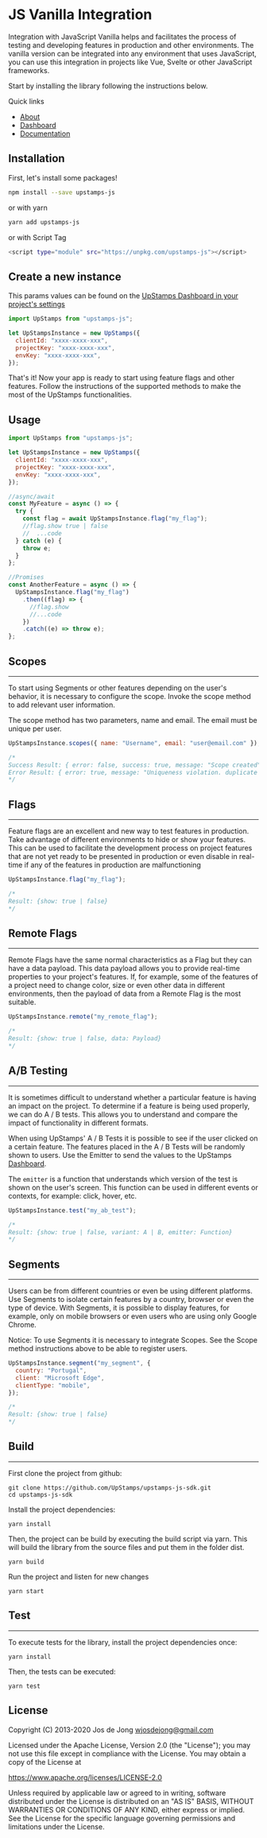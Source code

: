 # JS Vanilla Integration

Integration with JavaScript Vanilla helps and facilitates the process of testing and developing features in production and other environments. The vanilla version can be integrated into any environment that uses JavaScript, you can use this integration in projects like Vue, Svelte or other JavaScript frameworks.

Start by installing the library following the instructions below.

Quick links

- [About](https://upstamps.com/)
- [Dashboard](https://app.upstamps.com/)
- [Documentation](https://docs.upstamps.com/)

## Installation

First, let's install some packages!

```bash
npm install --save upstamps-js
```

or with yarn

```bash
yarn add upstamps-js
```

or with Script Tag

```bash
<script type="module" src="https://unpkg.com/upstamps-js"></script>
```

## Create a new instance

This params values can be found on the [UpStamps Dashboard in your project's settings](https://app.upstamps.com)

```js
import UpStamps from "upstamps-js";

let UpStampsInstance = new UpStamps({
  clientId: "xxxx-xxxx-xxx",
  projectKey: "xxxx-xxxx-xxx",
  envKey: "xxxx-xxxx-xxx",
});
```

That's it! Now your app is ready to start using feature flags and other features. Follow the instructions of the supported methods to make the most of the UpStamps functionalities.

## Usage

```js
import UpStamps from "upstamps-js";

let UpStampsInstance = new UpStamps({
  clientId: "xxxx-xxxx-xxx",
  projectKey: "xxxx-xxxx-xxx",
  envKey: "xxxx-xxxx-xxx",
});

//async/await
const MyFeature = async () => {
  try {
    const flag = await UpStampsInstance.flag("my_flag");
    //flag.show true | false
    //  ...code
  } catch (e) {
    throw e;
  }
};

//Promises
const AnotherFeature = async () => {
  UpStampsInstance.flag("my_flag")
    .then((flag) => {
      //flag.show
      //...code
    })
    .catch((e) => throw e);
};
```

## Scopes

---

To start using Segments or other features depending on the user's behavior, it is necessary to configure the scope. Invoke the scope method to add relevant user information.

The scope method has two parameters, name and email. The email must be unique per user.

```js
UpStampsInstance.scopes({ name: "Username", email: "user@email.com" });

/*
Success Result: { error: false, success: true, message: "Scope created", }
Error Result: { error: true, message: "Uniqueness violation. duplicate email value violates unique constraint" }
*/
```

## Flags

---

Feature flags are an excellent and new way to test features in production. Take advantage of different environments to hide or show your features. This can be used to facilitate the development process on project features that are not yet ready to be presented in production or even disable in real-time if any of the features in production are malfunctioning

```js
UpStampsInstance.flag("my_flag");

/*
Result: {show: true | false}
*/
```

## Remote Flags

---

Remote Flags have the same normal characteristics as a Flag but they can have a data payload. This data payload allows you to provide real-time properties to your project's features. If, for example, some of the features of a project need to change color, size or even other data in different environments, then the payload of data from a Remote Flag is the most suitable.

```js
UpStampsInstance.remote("my_remote_flag");

/*
Result: {show: true | false, data: Payload}
*/
```

## A/B Testing

---

It is sometimes difficult to understand whether a particular feature is having an impact on the project. To determine if a feature is being used properly, we can do A / B tests. This allows you to understand and compare the impact of functionality in different formats.

When using UpStamps' A / B Tests it is possible to see if the user clicked on a certain feature. The features placed in the A / B Tests will be randomly shown to users. Use the Emitter to send the values to the UpStamps [Dashboard](https://app.upstamps.com).

The `emitter` is a function that understands which version of the test is shown on the user's screen. This function can be used in different events or contexts, for example: click, hover, etc.

```js
UpStampsInstance.test("my_ab_test");

/*
Result: {show: true | false, variant: A | B, emitter: Function}
*/
```

## Segments

---

Users can be from different countries or even be using different platforms. Use Segments to isolate certain features by a country, browser or even the type of device. With Segments, it is possible to display features, for example, only on mobile browsers or even users who are using only Google Chrome.

Notice: To use Segments it is necessary to integrate Scopes. See the Scope method instructions above to be able to register users.

```js
UpStampsInstance.segment("my_segment", {
  country: "Portugal",
  client: "Microsoft Edge",
  clientType: "mobile",
});

/*
Result: {show: true | false}
*/
```

## Build

---

First clone the project from github:

    git clone https://github.com/UpStamps/upstamps-js-sdk.git
    cd upstamps-js-sdk

Install the project dependencies:

    yarn install

Then, the project can be build by executing the build script via yarn. This will build the library from the source files and put them in the folder dist.

    yarn build

Run the project and listen for new changes

    yarn start

## Test

---

To execute tests for the library, install the project dependencies once:

    yarn install

Then, the tests can be executed:

    yarn test

## License

Copyright (C) 2013-2020 Jos de Jong <wjosdejong@gmail.com>

Licensed under the Apache License, Version 2.0 (the "License");
you may not use this file except in compliance with the License.
You may obtain a copy of the License at

https://www.apache.org/licenses/LICENSE-2.0

Unless required by applicable law or agreed to in writing, software
distributed under the License is distributed on an "AS IS" BASIS,
WITHOUT WARRANTIES OR CONDITIONS OF ANY KIND, either express or implied.
See the License for the specific language governing permissions and
limitations under the License.
